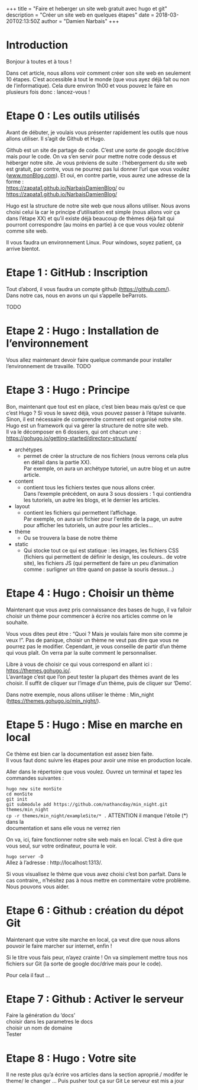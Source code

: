 +++
title = "Faire et heberger un site web gratuit avec hugo et git"
description = "Créer un site web en quelques étapes"
date = 2018-03-20T02:13:50Z
author = "Damien Narbais"
+++

# Introduction

Bonjour à toutes et à tous !

Dans cet article, nous allons voir comment créer son site web en seulement 10 étapes. C’est accessible à tout le monde (que vous ayez déjà fait ou non de l’informatique). Cela dure environ 1h00 et vous pouvez le faire en plusieurs fois donc : lancez-vous !

# Etape 0 : Les outils utilisés
Avant de débuter, je voulais vous présenter rapidement les outils que nous allons utiliser. Il s’agit de Github et Hugo.  

Github est un site de partage de code. C’est une sorte de google doc/drive mais pour le code. On va s’en servir pour mettre notre code dessus et héberger notre site.
Je vous préviens de suite : l’hébergement du site web est gratuit, par contre, vous ne pourrez pas lui donner l’url que vous voulez (www.monBlog.com). Et oui, en contre partie, vous aurez une adresse de la forme :    
https://zapata1.github.io/NarbaisDamienBlog/ ou https://zapata1.github.io/NarbaisDamienBlog/

Hugo est la structure de notre site web que nous allons utiliser. Nous avons choisi celui la car le principe d’utilisation est simple (nous allons voir ça dans l’étape XX) et qu’il existe déjà beaucoup de thèmes déjà fait qui pourront correspondre (au moins en partie) à ce que vous voulez obtenir comme site web.

Il vous faudra un environnement Linux. Pour windows, soyez patient, ça arrive bientot.


# Etape 1 : GitHub : Inscription
Tout d’abord, il vous faudra un compte github (https://github.com/).  
Dans notre cas, nous en avons un qui s’appelle beParrots.


TODO
# Etape 2 : Hugo : Installation de l’environnement
Vous allez maintenant devoir faire quelque commande pour installer l’environnement de travaille.
TODO

# Etape 3 : Hugo : Principe
Bon, maintenant que tout est en place, c’est bien beau mais qu’est ce que c’est Hugo ? Si vous le savez déjà, vous pouvez passer à l’étape suivante. Sinon, il est nécessaire de comprendre comment est organisé notre site.   
Hugo est un framework qui va gérer la structure de notre site web.  
Il va le décomposer en 6 dossiers, qui ont chacun une  :   https://gohugo.io/getting-started/directory-structure/
- archétypes
  - permet de créer la structure de nos fichiers (nous verrons cela plus en détail dans la partie XX).  
Par exemple, on aura un archétype tutoriel, un autre blog et un autre article.
- content
    - contient tous les fichiers textes que nous allons créer.  
Dans l’exemple précédent, on aura 3 sous dossiers : 1 qui contiendra les tutoriels, un autre les blogs, et le dernier les articles.
- layout
    - contient les fichiers qui permettent l’affichage.  
Par exemple, on aura un fichier pour l'entête de la page, un autre pour afficher les tutoriels, un autre pour les articles...
- thème
    - Ou se trouvera la base de notre thème
- static
    - Qui stocke tout ce qui est statique : les images, les fichiers CSS (fichiers qui permettent de définir le design, les couleurs.. de votre site), les fichiers JS (qui permettent de faire un peu d’animation comme : surligner un titre quand on passe la souris dessus…)

# Etape 4 : Hugo : Choisir un thème
Maintenant que vous avez pris connaissance des bases de hugo, il va falloir choisir un thème pour commencer à écrire nos articles comme on le souhaite.  

Vous vous dites peut être : “Quoi ? Mais je voulais faire mon site comme je veux !”. Pas de panique, choisir un thème ne veut pas dire que vous ne pourrez pas le modifier. Cependant, je vous conseille de partir d’un thème qui vous plaît. On verra par la suite comment le personnaliser.  

Libre à vous de choisir ce qui vous correspond en allant ici :   https://themes.gohugo.io/.  
L’avantage c’est que l’on peut tester la plupart des thèmes avant de les choisir. Il suffit de cliquer sur l’image d’un thème, puis de cliquer sur ‘Demo’.  

Dans notre exemple, nous allons utiliser le thème : Min_night   (https://themes.gohugo.io/min_night/).

# Etape 5 : Hugo : Mise en marche en local

Ce thème est bien car la documentation est assez bien faite.  
Il vous faut donc suivre les étapes pour avoir une mise en production locale.  


Aller dans le répertoire que vous voulez. Ouvrez un terminal et tapez les commandes suivantes :

`hugo new site monSite`    
`cd monSite`  
`git init`  
`git submodule add https://github.com/nathancday/min_night.git themes/min_night`  
`cp -r themes/min_night/exampleSite/* .`  ATTENTION il manque l'étoile (\*) dans la  
documentation et sans elle vous ne verrez rien

On va, ici, faire fonctionner notre site web mais en local. C’est à dire que vous seul, sur votre ordinateur, pourra le voir.

`hugo server -D`  
Allez à l’adresse : http://localhost:1313/.  

Si vous visualisez le thème que vous avez choisi c’est bon parfait. Dans le cas contraire,, n’hésitez pas à nous mettre en commentaire votre problème. Nous pouvons vous aider.  

# Etape 6 : Github : création du dépot Git
Maintenant que votre site marche en local, ça veut dire que nous allons pouvoir le faire marcher sur internet, enfin !

Si le titre vous fais peur, n’ayez crainte ! On va simplement mettre tous nos fichiers sur Git (la sorte de google doc/drive mais pour le code).

Pour cela il faut ...

# Etape 7 : Github : Activer le serveur

Faire la génération du ‘docs’  
choisir dans les parametres le docs  
choisir un nom de domaine  
Tester  

# Etape 8 : Hugo : Votre site
Il ne reste plus qu’a écrire vos articles dans la section aproprié./ modifer le theme/ le changer ...
Puis pusher tout ça sur Git
Le serveur est mis a jour
